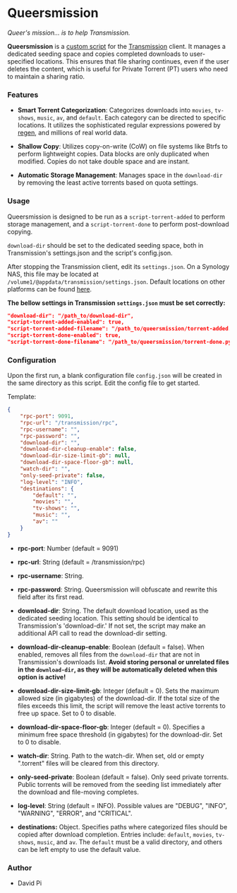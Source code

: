 # Queersmission

*Queer's mission... is to help Transmission.*

**Queersmission** is a [custom script](https://github.com/transmission/transmission/blob/main/docs/Scripts.md) for the [Transmission](https://transmissionbt.com/) client. It manages a dedicated seeding space and copies completed downloads to user-specified locations. This ensures that file sharing continues, even if the user deletes the content, which is useful for Private Torrent (PT) users who need to maintain a sharing ratio.

### Features

- **Smart Torrent Categorization**: Categorizes downloads into `movies`, `tv-shows`, `music`, `av`, and `default`. Each category can be directed to specific locations. It utilizes the sophisticated regular expressions powered by [regen](https://github.com/libertypi/regen), and millions of real world data.

- **Shallow Copy**: Utilizes copy-on-write (CoW) on file systems like Btrfs to perform lightweight copies. Data blocks are only duplicated when modified. Copies do not take double space and are instant.

- **Automatic Storage Management**: Manages space in the `download-dir` by removing the least active torrents based on quota settings.

### Usage

Queersmission is designed to be run as a `script-torrent-added` to perform storage management, and a `script-torrent-done` to perform post-download copying.

`download-dir` should be set to the dedicated seeding space, both in Transmission's settings.json and the script's config.json.

After stopping the Transmission client, edit its `settings.json`. On a Synology NAS, this file may be located at `/volume1/@appdata/transmission/settings.json`. Default locations on other platforms can be found [here](https://github.com/transmission/transmission/blob/main/docs/Configuration-Files.md). 

**The bellow settings in Transmission `settings.json` must be set correctly:**

```json
"download-dir": "/path_to/download-dir",
"script-torrent-added-enabled": true,
"script-torrent-added-filename": "/path_to/queersmission/torrent-added.py",
"script-torrent-done-enabled": true,
"script-torrent-done-filename": "/path_to/queersmission/torrent-done.py",
```

### Configuration

Upon the first run, a blank configuration file `config.json` will be created in the same directory as this script. Edit the config file to get started.

Template:

```json
{
    "rpc-port": 9091,
    "rpc-url": "/transmission/rpc",
    "rpc-username": "",
    "rpc-password": "",
    "download-dir": "",
    "download-dir-cleanup-enable": false,
    "download-dir-size-limit-gb": null,
    "download-dir-space-floor-gb": null,
    "watch-dir": "",
    "only-seed-private": false,
    "log-level": "INFO",
    "destinations": {
        "default": "",
        "movies": "",
        "tv-shows": "",
        "music": "",
        "av": ""
    }
}
```

- **rpc-port**: Number (default = 9091)

- **rpc-url**: String (default = /transmission/rpc)

- **rpc-username**: String.

- **rpc-password**: String. Queersmission will obfuscate and rewrite this field after its first read.

- **download-dir**: String. The default download location, used as the dedicated seeding location. This setting should be identical to Transmission's 'download-dir.' If not set, the script may make an additional API call to read the download-dir setting.

- **download-dir-cleanup-enable**: Boolean (default = false). When enabled, removes all files from the `download-dir` that are not in Transmission's downloads list. **Avoid storing personal or unrelated files in the `download-dir`, as they will be automatically deleted when this option is active!**

- **download-dir-size-limit-gb**: Integer (default = 0). Sets the maximum allowed size (in gigabytes) of the download-dir. If the total size of the files exceeds this limit, the script will remove the least active torrents to free up space. Set to 0 to disable.

- **download-dir-space-floor-gb**: Integer (default = 0). Specifies a minimum free space threshold (in gigabytes) for the download-dir. Set to 0 to disable.

- **watch-dir**: String. Path to the watch-dir. When set, old or empty ".torrent" files will be cleared from this directory.

- **only-seed-private**: Boolean (default = false). Only seed private torrents. Public torrents will be removed from the seeding list immediately after the download and file-moving completes.

- **log-level**: String (default = INFO). Possible values are "DEBUG", "INFO", "WARNING", "ERROR", and "CRITICAL".

- **destinations:** Object. Specifies paths where categorized files should be copied after download completion. Entries include: `default`, `movies`, `tv-shows`, `music`, and `av`. The `default` must be a valid directory, and others can be left empty to use the default value.

### Author

- David Pi
